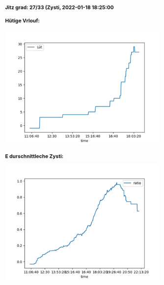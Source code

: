 ### Jitz grad: 27/33 (Zysti, 2022-01-18 18:25:00

### Hütige Vrlouf:
![Graph](Today.png)

### E durschnittleche Zysti:
![Graph](Zysti.png)